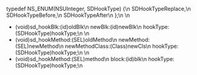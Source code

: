 
typedef NS_ENUM(NSUInteger, SDHookType) {\n
    SDHookTypeReplace,\n
    SDHookTypeBefore,\n
    SDHookTypeAfter\n
};\n
\n
- (void)sd_hookBlk:(id)oldBlk\n
            newBlk:(id)newBlk\n
          hookType:(SDHookType)hookType;\n
\n
- (void)sd_hookMethod:(SEL)oldMethod\n
            newMethod:(SEL)newMethod\n
       newMethodClass:(Class)newCls\n
             hookType:(SDHookType)hookType;\n
\n
- (void)sd_hookMethod:(SEL)method\n
                block:(id)blk\n
             hookType:(SDHookType)hookType;\n
